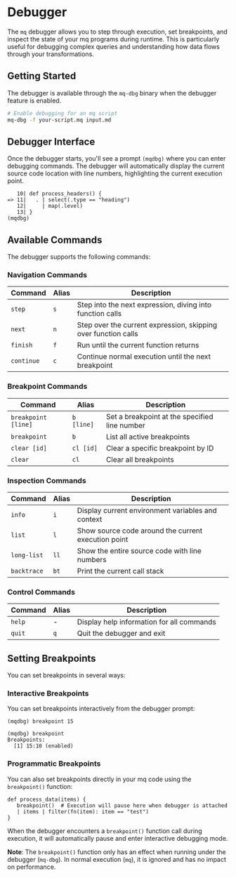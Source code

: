 # Debugger

The `mq` debugger allows you to step through execution, set breakpoints, and inspect the state of your mq programs during runtime. This is particularly useful for debugging complex queries and understanding how data flows through your transformations.

## Getting Started

The debugger is available through the `mq-dbg` binary when the debugger feature is enabled.

```bash
# Enable debugging for an mq script
mq-dbg -f your-script.mq input.md
```

## Debugger Interface

Once the debugger starts, you'll see a prompt `(mqdbg)` where you can enter debugging commands. The debugger will automatically display the current source code location with line numbers, highlighting the current execution point.

```
   10| def process_headers() {
=> 11|   . | select(.type == "heading")
   12|     | map(.level)
   13| }
(mqdbg)
```

## Available Commands

The debugger supports the following commands:

### Navigation Commands

| Command    | Alias | Description                                                    |
| ---------- | ----- | -------------------------------------------------------------- |
| `step`     | `s`   | Step into the next expression, diving into function calls      |
| `next`     | `n`   | Step over the current expression, skipping over function calls |
| `finish`   | `f`   | Run until the current function returns                         |
| `continue` | `c`   | Continue normal execution until the next breakpoint            |

### Breakpoint Commands

| Command             | Alias      | Description                                   |
| ------------------- | ---------- | --------------------------------------------- |
| `breakpoint [line]` | `b [line]` | Set a breakpoint at the specified line number |
| `breakpoint`        | `b`        | List all active breakpoints                   |
| `clear [id]`        | `cl [id]`  | Clear a specific breakpoint by ID             |
| `clear`             | `cl`       | Clear all breakpoints                         |

### Inspection Commands

| Command     | Alias | Description                                         |
| ----------- | ----- | --------------------------------------------------- |
| `info`      | `i`   | Display current environment variables and context   |
| `list`      | `l`   | Show source code around the current execution point |
| `long-list` | `ll`  | Show the entire source code with line numbers       |
| `backtrace` | `bt`  | Print the current call stack                        |

### Control Commands

| Command | Alias | Description                               |
| ------- | ----- | ----------------------------------------- |
| `help`  | -     | Display help information for all commands |
| `quit`  | `q`   | Quit the debugger and exit                |

## Setting Breakpoints

You can set breakpoints in several ways:

### Interactive Breakpoints

You can set breakpoints interactively from the debugger prompt:

```
(mqdbg) breakpoint 15

(mqdbg) breakpoint
Breakpoints:
  [1] 15:10 (enabled)
```

### Programmatic Breakpoints

You can also set breakpoints directly in your mq code using the `breakpoint()` function:

```mq
def process_data(items) {
   breakpoint()  # Execution will pause here when debugger is attached
   | items | filter(fn(item): item == "test")
}
```

When the debugger encounters a `breakpoint()` function call during execution, it will automatically pause and enter interactive debugging mode.

**Note**: The `breakpoint()` function only has an effect when running under the debugger (`mq-dbg`). In normal execution (`mq`), it is ignored and has no impact on performance.
